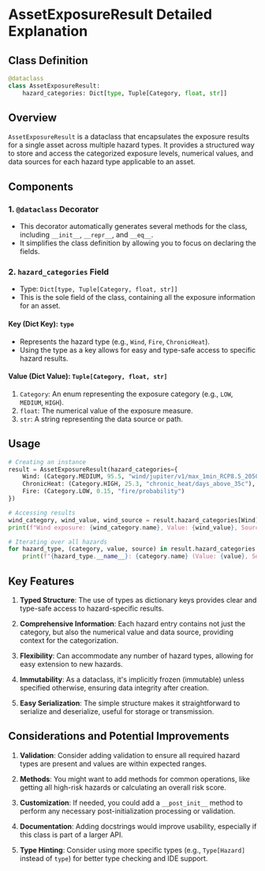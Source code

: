 # AssetExposureResult Detailed Explanation

## Class Definition

```python
@dataclass
class AssetExposureResult:
    hazard_categories: Dict[type, Tuple[Category, float, str]]
```

## Overview

`AssetExposureResult` is a dataclass that encapsulates the exposure results for a single asset across multiple hazard types. It provides a structured way to store and access the categorized exposure levels, numerical values, and data sources for each hazard type applicable to an asset.

## Components

### 1. `@dataclass` Decorator

- This decorator automatically generates several methods for the class, including `__init__`, `__repr__`, and `__eq__`.
- It simplifies the class definition by allowing you to focus on declaring the fields.

### 2. `hazard_categories` Field

- Type: `Dict[type, Tuple[Category, float, str]]`
- This is the sole field of the class, containing all the exposure information for an asset.

#### Key (Dict Key): `type`
- Represents the hazard type (e.g., `Wind`, `Fire`, `ChronicHeat`).
- Using the type as a key allows for easy and type-safe access to specific hazard results.

#### Value (Dict Value): `Tuple[Category, float, str]`
1. `Category`: An enum representing the exposure category (e.g., `LOW`, `MEDIUM`, `HIGH`).
2. `float`: The numerical value of the exposure measure.
3. `str`: A string representing the data source or path.

## Usage

```python
# Creating an instance
result = AssetExposureResult(hazard_categories={
    Wind: (Category.MEDIUM, 95.5, "wind/jupiter/v1/max_1min_RCP8.5_2050"),
    ChronicHeat: (Category.HIGH, 25.3, "chronic_heat/days_above_35c"),
    Fire: (Category.LOW, 0.15, "fire/probability")
})

# Accessing results
wind_category, wind_value, wind_source = result.hazard_categories[Wind]
print(f"Wind exposure: {wind_category.name}, Value: {wind_value}, Source: {wind_source}")

# Iterating over all hazards
for hazard_type, (category, value, source) in result.hazard_categories.items():
    print(f"{hazard_type.__name__}: {category.name} (Value: {value}, Source: {source})")
```

## Key Features

1. **Typed Structure**: The use of types as dictionary keys provides clear and type-safe access to hazard-specific results.

2. **Comprehensive Information**: Each hazard entry contains not just the category, but also the numerical value and data source, providing context for the categorization.

3. **Flexibility**: Can accommodate any number of hazard types, allowing for easy extension to new hazards.

4. **Immutability**: As a dataclass, it's implicitly frozen (immutable) unless specified otherwise, ensuring data integrity after creation.

5. **Easy Serialization**: The simple structure makes it straightforward to serialize and deserialize, useful for storage or transmission.

## Considerations and Potential Improvements

1. **Validation**: Consider adding validation to ensure all required hazard types are present and values are within expected ranges.

2. **Methods**: You might want to add methods for common operations, like getting all high-risk hazards or calculating an overall risk score.

3. **Customization**: If needed, you could add a `__post_init__` method to perform any necessary post-initialization processing or validation.

4. **Documentation**: Adding docstrings would improve usability, especially if this class is part of a larger API.

5. **Type Hinting**: Consider using more specific types (e.g., `Type[Hazard]` instead of `type`) for better type checking and IDE support.

